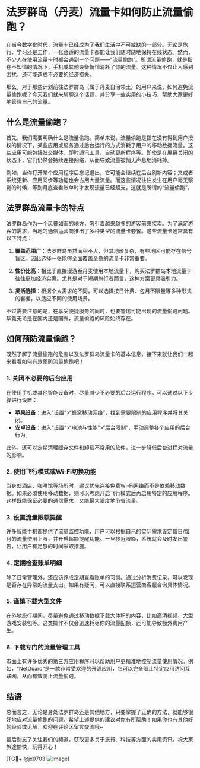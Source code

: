 # 法罗群岛（丹麦）流量卡如何防止流量偷跑？

在当今数字化时代，流量卡已经成为了我们生活中不可或缺的一部分。无论是旅行、学习还是工作，一张合适的流量卡都能让我们随时随地保持在线状态。然而，不少人在使用流量卡时都会遇到一个问题——“流量偷跑”。所谓流量偷跑，就是指在不知情的情况下，手机或其他设备悄悄消耗了你的流量。这种情况不仅让人感到困扰，还可能造成不必要的经济损失。

那么，对于那些计划前往法罗群岛（属于丹麦自治领土）的用户来说，如何避免流量偷跑呢？今天我们就来聊聊这个话题，并分享一些实用的小技巧，帮助大家更好地管理自己的流量。

## 什么是流量偷跑？

首先，我们需要明确什么是流量偷跑。简单来说，流量偷跑是指在没有得到用户授权的情况下，某些应用或服务通过后台运行的方式消耗了用户的移动数据流量。这些应用可能包括社交媒体、即时通讯工具、自动更新程序等。即使是在屏幕关闭的状态下，它们仍然会持续连接网络，从而导致流量被悄无声息地消耗掉。

例如，当你打开某个应用程序后忘记退出，它可能会继续在后台刷新内容；又或者系统更新、应用同步等功能也会占用大量流量。而这些情况往往发生在用户毫无察觉的时候，等到月底查看账单时才发现流量已经超支，这就是所谓的“流量偷跑”。

## 法罗群岛流量卡的特点

法罗群岛作为一个风景如画的地方，吸引着越来越多的游客前来探索。为了满足游客的需求，当地的通信运营商推出了多种类型的流量卡套餐。这些流量卡通常具有以下特点：

1. **覆盖范围广**：法罗群岛虽然面积不大，但其地形复杂，有些地区可能存在信号盲区。因此选择一张能够全面覆盖全岛的流量卡非常重要。
   
2. **性价比高**：相比于直接漫游至丹麦使用本地流量卡，购买法罗群岛本地流量卡往往更加经济实惠。尤其是对于短期旅行者而言，这种方案更具吸引力。

3. **灵活选择**：根据个人需求的不同，可以选择按日计费、包月不限量等多种形式的套餐，以适应不同的使用场景。

不过需要注意的是，在享受便捷服务的同时，也要警惕可能出现的流量偷跑问题。毕竟无论是在国内还是国外，流量偷跑的风险始终存在。

## 如何预防流量偷跑？

既然了解了流量偷跑的危害以及法罗群岛流量卡的基本信息，接下来就让我们一起来看看如何有效预防流量偷跑吧！

### 1. 关闭不必要的后台应用

在使用手机或其他智能设备时，尽量减少不必要的后台运行程序。可以通过以下步骤进行设置：

- **苹果设备**：进入“设置”>“蜂窝移动网络”，找到需要限制的应用程序并将其关闭。
- **安卓设备**：进入“设置”>“电池与性能”>“后台限制”，手动调整各个应用的后台行为。

此外，还可以定期清理缓存文件和卸载不常用的软件，进一步降低后台进程对流量的影响。

### 2. 使用飞行模式或Wi-Fi切换功能

当身处酒店、咖啡馆等场所时，建议优先连接免费Wi-Fi网络而不是依赖移动数据。如果必须使用移动数据，则可以考虑开启飞行模式后再启用特定的应用程序。这样既能保证必要的通信需求，又能最大限度地节省流量。

### 3. 设置流量限额提醒

许多智能手机都提供了流量监控功能，用户可以根据自己的实际需求设定每日/每月的流量使用上限，并开启超额提醒功能。一旦接近限额，系统就会及时发出警告，让用户有足够的时间采取措施。

### 4. 定期检查账单明细

除了日常管理外，还应该养成定期查看账单的习惯。通过分析消费记录，可以发现是否存在异常的流量支出。如果有疑问，可以直接联系运营商客服咨询具体情况。

### 5. 谨慎下载大型文件

在外地旅行期间，尽量避免通过移动数据下载大体积的内容，比如高清视频、大型游戏安装包等。这类操作不仅会迅速耗尽你的流量配额，还可能导致额外费用产生。

### 6. 下载专门的流量管理工具

市面上有许多优秀的第三方应用程序可以帮助用户更精准地控制流量使用情况。例如，“NetGuard”是一款非常受欢迎的开源应用，它可以完全阻止特定应用访问互联网，从而有效防止流量偷跑。

## 结语

总而言之，无论是身处法罗群岛还是其他地方，只要掌握了正确的方法，就能够很好地应对流量偷跑的问题。希望上述提供的建议对你有所帮助！如果你也有其他好的经验或见解，欢迎在评论区留言交流哦~

最后别忘了关注我们的频道，获取更多关于旅行、科技等方面的实用资讯。祝大家旅途愉快，玩得开心！

[TG💪+ @jx0703 ![Image](https://github.com/user-attachments/assets/dbca1d08-cadb-493c-b0ec-ad6f7a83f270)]